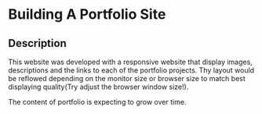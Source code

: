 # Building A Portfolio Site

## Description

This website was developed with a responsive website that display images, descriptions and the links to each of the portfolio projects.
Thy layout would be reflowed depending on the monitor size or browser size to match best displaying quality(Try adjust the browser window size!).

The content of portfolio is expecting to grow over time.
